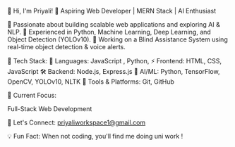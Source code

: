 👋 Hi, I'm Priyali!
🚀 Aspiring Web Developer | MERN Stack | AI Enthusiast

🔹 Passionate about building scalable web applications and exploring AI & NLP.
🔹 Experienced in Python, Machine Learning, Deep Learning, and Object Detection (YOLOv10).
🔹 Working on a Blind Assistance System using real-time object detection & voice alerts.

📌 Tech Stack:
🚀 Languages: JavaScript , Python,
⚡ Frontend: HTML, CSS, JavaScript
🛠 Backend: Node.js, Express.js
🤖 AI/ML: Python, TensorFlow, OpenCV, YOLOv10, NLTK
🔧 Tools & Platforms: Git, GitHub

🎯 Current Focus:

Full-Stack Web Development 

📩 Let's Connect: [priyaliworkspace1@gmail.com](mailto:priyaliworkspace1@gmail.com)



💡 Fun Fact: When not coding, you'll find me doing uni work !
